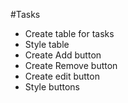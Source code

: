 #Tasks

- Create table for tasks
- Style table
- Create Add button
- Create Remove button
- Create edit button
- Style buttons